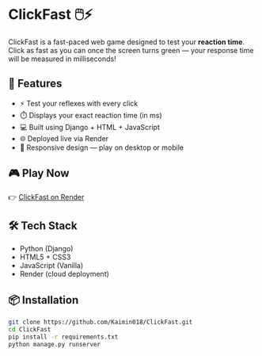 # ClickFast 🖱️⚡

ClickFast is a fast-paced web game designed to test your **reaction time**. Click as fast as you can once the screen turns green — your response time will be measured in milliseconds!

## 🚀 Features

- ⚡ Test your reflexes with every click
- ⏱️ Displays your exact reaction time (in ms)
- 💻 Built using Django + HTML + JavaScript
- 🌐 Deployed live via Render
- 📱 Responsive design — play on desktop or mobile

## 🎮 Play Now

👉 [ClickFast on Render](https://clickfast.onrender.com)

## 🛠️ Tech Stack

- Python (Django)
- HTML5 + CSS3
- JavaScript (Vanilla)
- Render (cloud deployment)

## 📦 Installation

```bash
git clone https://github.com/Kaimin018/ClickFast.git
cd ClickFast
pip install -r requirements.txt
python manage.py runserver
